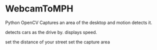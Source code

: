 # WebcamToMPH
Python OpenCV
Captures an area of the desktop and motion detects it.

detects cars as the drive by. displays speed.

set the distance of your street
set the capture area
